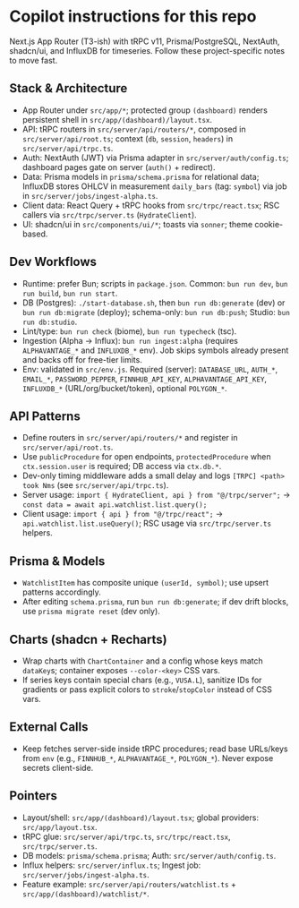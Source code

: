 # Copilot instructions for this repo

Next.js App Router (T3-ish) with tRPC v11, Prisma/PostgreSQL, NextAuth, shadcn/ui, and InfluxDB for timeseries. Follow these project-specific notes to move fast.

## Stack & Architecture
- App Router under `src/app/*`; protected group `(dashboard)` renders persistent shell in `src/app/(dashboard)/layout.tsx`.
- API: tRPC routers in `src/server/api/routers/*`, composed in `src/server/api/root.ts`; context (`db`, `session`, `headers`) in `src/server/api/trpc.ts`.
- Auth: NextAuth (JWT) via Prisma adapter in `src/server/auth/config.ts`; dashboard pages gate on server (`auth()` + redirect).
- Data: Prisma models in `prisma/schema.prisma` for relational data; InfluxDB stores OHLCV in measurement `daily_bars` (tag: `symbol`) via job in `src/server/jobs/ingest-alpha.ts`.
- Client data: React Query + tRPC hooks from `src/trpc/react.tsx`; RSC callers via `src/trpc/server.ts` (`HydrateClient`).
- UI: shadcn/ui in `src/components/ui/*`; toasts via `sonner`; theme cookie-based.

## Dev Workflows
- Runtime: prefer Bun; scripts in `package.json`. Common: `bun run dev`, `bun run build`, `bun run start`.
- DB (Postgres): `./start-database.sh`, then `bun run db:generate` (dev) or `bun run db:migrate` (deploy); schema-only: `bun run db:push`; Studio: `bun run db:studio`.
- Lint/type: `bun run check` (biome), `bun run typecheck` (tsc).
- Ingestion (Alpha → Influx): `bun run ingest:alpha` (requires `ALPHAVANTAGE_*` and `INFLUXDB_*` env). Job skips symbols already present and backs off for free-tier limits.
- Env: validated in `src/env.js`. Required (server): `DATABASE_URL`, `AUTH_*`, `EMAIL_*`, `PASSWORD_PEPPER`, `FINNHUB_API_KEY`, `ALPHAVANTAGE_API_KEY`, `INFLUXDB_*` (URL/org/bucket/token), optional `POLYGON_*`.

## API Patterns
- Define routers in `src/server/api/routers/*` and register in `src/server/api/root.ts`.
- Use `publicProcedure` for open endpoints, `protectedProcedure` when `ctx.session.user` is required; DB access via `ctx.db.*`.
- Dev-only timing middleware adds a small delay and logs `[TRPC] <path> took Nms` (see `src/server/api/trpc.ts`).
- Server usage: `import { HydrateClient, api } from "@/trpc/server";` → `const data = await api.watchlist.list.query();`
- Client usage: `import { api } from "@/trpc/react";` → `api.watchlist.list.useQuery()`; RSC usage via `src/trpc/server.ts` helpers.

## Prisma & Models
- `WatchlistItem` has composite unique `(userId, symbol)`; use upsert patterns accordingly.
- After editing `schema.prisma`, run `bun run db:generate`; if dev drift blocks, use `prisma migrate reset` (dev only).

## Charts (shadcn + Recharts)
- Wrap charts with `ChartContainer` and a config whose keys match `dataKey`s; container exposes `--color-<key>` CSS vars.
- If series keys contain special chars (e.g., `VUSA.L`), sanitize IDs for gradients or pass explicit colors to `stroke`/`stopColor` instead of CSS vars.

## External Calls
- Keep fetches server-side inside tRPC procedures; read base URLs/keys from `env` (e.g., `FINNHUB_*`, `ALPHAVANTAGE_*`, `POLYGON_*`). Never expose secrets client-side.

## Pointers
- Layout/shell: `src/app/(dashboard)/layout.tsx`; global providers: `src/app/layout.tsx`.
- tRPC glue: `src/server/api/trpc.ts`, `src/trpc/react.tsx`, `src/trpc/server.ts`.
- DB models: `prisma/schema.prisma`; Auth: `src/server/auth/config.ts`.
- Influx helpers: `src/server/influx.ts`; Ingest job: `src/server/jobs/ingest-alpha.ts`.
- Feature example: `src/server/api/routers/watchlist.ts` + `src/app/(dashboard)/watchlist/*`.
